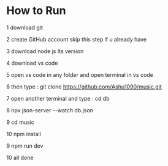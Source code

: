 # How to Run

1 download git

2 create GitHub account skip this step if u already have 

3 download node js lts version 

4 download vs code

5 open vs code in any folder and open terminal in vs code

6 then type : git clone https://github.com/Ashu1090/music.git

7 open another terminal and type : cd db

8 npx json-server --watch db.json

9 cd music

10 npm install

9 npm run dev 

10 all done 

